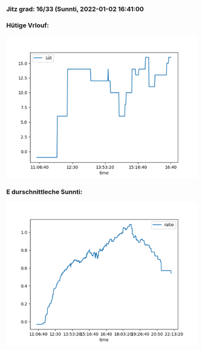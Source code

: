 ### Jitz grad: 16/33 (Sunnti, 2022-01-02 16:41:00

### Hütige Vrlouf:
![Graph](Today.png)

### E durschnittleche Sunnti:
![Graph](Sunnti.png)